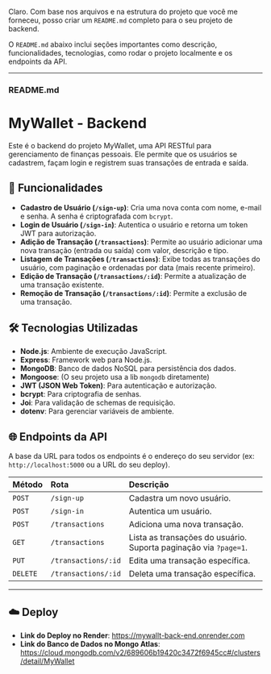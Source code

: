 Claro. Com base nos arquivos e na estrutura do projeto que você me forneceu, posso criar um `README.md` completo para o seu projeto de backend.

O `README.md` abaixo inclui seções importantes como descrição, funcionalidades, tecnologias, como rodar o projeto localmente e os endpoints da API.

-----

### **README.md**

# MyWallet - Backend

Este é o backend do projeto MyWallet, uma API RESTful para gerenciamento de finanças pessoais. Ele permite que os usuários se cadastrem, façam login e registrem suas transações de entrada e saída.

## 🚀 Funcionalidades

  - **Cadastro de Usuário (`/sign-up`)**: Cria uma nova conta com nome, e-mail e senha. A senha é criptografada com `bcrypt`.
  - **Login de Usuário (`/sign-in`)**: Autentica o usuário e retorna um token JWT para autorização.
  - **Adição de Transação (`/transactions`)**: Permite ao usuário adicionar uma nova transação (entrada ou saída) com valor, descrição e tipo.
  - **Listagem de Transações (`/transactions`)**: Exibe todas as transações do usuário, com paginação e ordenadas por data (mais recente primeiro).
  - **Edição de Transação (`/transactions/:id`)**: Permite a atualização de uma transação existente.
  - **Remoção de Transação (`/transactions/:id`)**: Permite a exclusão de uma transação.

## 🛠️ Tecnologias Utilizadas

  - **Node.js**: Ambiente de execução JavaScript.
  - **Express**: Framework web para Node.js.
  - **MongoDB**: Banco de dados NoSQL para persistência dos dados.
  - **Mongoose**: (O seu projeto usa a lib `mongodb` diretamente)
  - **JWT (JSON Web Token)**: Para autenticação e autorização.
  - **bcrypt**: Para criptografia de senhas.
  - **Joi**: Para validação de schemas de requisição.
  - **dotenv**: Para gerenciar variáveis de ambiente.

## 🌐 Endpoints da API

A base da URL para todos os endpoints é o endereço do seu servidor (ex: `http://localhost:5000` ou a URL do seu deploy).

| Método | Rota | Descrição |
| :--- | :--- | :--- |
| `POST` | `/sign-up` | Cadastra um novo usuário. |
| `POST` | `/sign-in` | Autentica um usuário. |
| `POST` | `/transactions` | Adiciona uma nova transação. |
| `GET` | `/transactions` | Lista as transações do usuário. Suporta paginação via `?page=1`. |
| `PUT` | `/transactions/:id` | Edita uma transação específica. |
| `DELETE` | `/transactions/:id` | Deleta uma transação específica. |

-----

## ☁️ Deploy

  - **Link do Deploy no Render**: https://mywallt-back-end.onrender.com 
  - **Link do Banco de Dados no Mongo Atlas**: https://cloud.mongodb.com/v2/689606b19420c3472f6945cc#/clusters/detail/MyWallet
